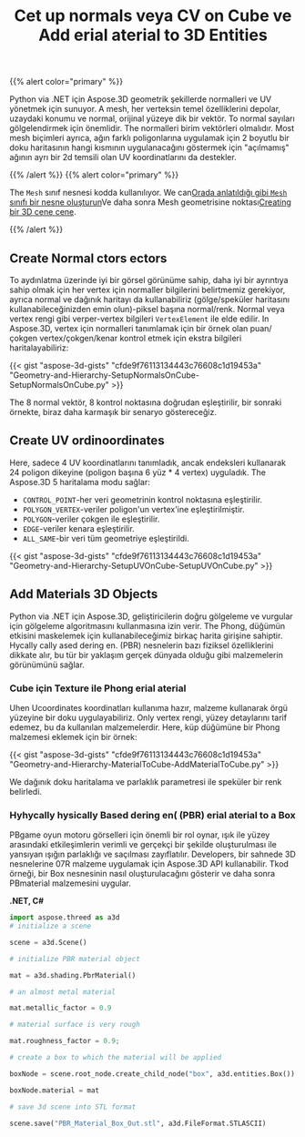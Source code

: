 ﻿---
title: Cet up normals veya CV on Cube ve Add erial aterial to 3D Entities
type: docs
weight: 20
url: /tr/python-net/set-up-normals-or-uv-on-the-cube-and-add-material-to-3d-entities/
description: HAspose.3D yılında bir ağ üzerinde normaller veya uv verileri oluşturmak için.
---
{{% alert color="primary" %}}

Python via .NET için Aspose.3D geometrik şekillerde normalleri ve UV yönetmek için sunuyor. A mesh, her verteksin temel özelliklerini depolar, uzaydaki konumu ve normal, orijinal yüzeye dik bir vektör. To normal sayıları gölgelendirmek için önemlidir. The normalleri birim vektörleri olmalıdır. Most mesh biçimleri ayrıca, ağın farklı poligonlarına uygulamak için 2 boyutlu bir doku haritasının hangi kısmının uygulanacağını göstermek için "açılmamış" ağının ayrı bir 2d temsili olan UV koordinatlarını da destekler.

{{% /alert %}} {{% alert color="primary" %}}

The `Mesh` sınıf nesnesi kodda kullanılıyor. We can[Orada anlatıldığı gibi `Mesh` sınıfı bir nesne oluşturun](/3d/tr/python-net/create-3d-mesh-and-scene/)Ve daha sonra Mesh geometrisine noktası[Creating bir 3D cene cene](/3d/tr/net/create-3d-mesh-and-scene/).

{{% /alert %}}
## **Create Normal ctors ectors**
To aydınlatma üzerinde iyi bir görsel görünüme sahip, daha iyi bir ayrıntıya sahip olmak için her vertex için normaller bilgilerini belirtmemiz gerekiyor, ayrıca normal ve dağınık haritayı da kullanabiliriz (gölge/speküler haritasını kullanabileceğinizden emin olun)-piksel başına normal/renk. Normal veya vertex rengi gibi verper-vertex bilgileri `VertexElement` ile elde edilir. In Aspose.3D, vertex için normalleri tanımlamak için bir örnek olan puan/çokgen vertex/çokgen/kenar kontrol etmek için ekstra bilgileri haritalayabiliriz:

{{< gist "aspose-3d-gists" "cfde9f76113134443c76608c1d19453a" "Geometry-and-Hierarchy-SetupNormalsOnCube-SetupNormalsOnCube.py" >}}

The 8 normal vektör, 8 kontrol noktasına doğrudan eşleştirilir, bir sonraki örnekte, biraz daha karmaşık bir senaryo göstereceğiz.
## **Create UV ordinoordinates**
Here, sadece 4 UV koordinatlarını tanımladık, ancak endeksleri kullanarak 24 poligon dikeyine (poligon başına 6 yüz * 4 vertex) uyguladık.
The Aspose.3D 5 haritalama modu sağlar:

- `CONTROL_POINT`-her veri geometrinin kontrol noktasına eşleştirilir.
- `POLYGON_VERTEX`-veriler poligon'un vertex'ine eşleştirilmiştir.
- `POLYGON`-veriler çokgen ile eşleştirilir.
- `EDGE`-veriler kenara eşleştirilir.
- `ALL_SAME`-bir veri tüm geometriye eşleştirildi.



{{< gist "aspose-3d-gists" "cfde9f76113134443c76608c1d19453a" "Geometry-and-Hierarchy-SetupUVOnCube-SetupUVOnCube.py" >}}
## **Add Materials 3D Objects**
Python via .NET için Aspose.3D, geliştiricilerin doğru gölgeleme ve vurgular için gölgeleme algoritmasını kullanmasına izin verir. The Phong, düğümün etkisini maskelemek için kullanabileceğimiz birkaç harita girişine sahiptir. Hycally cally ased dering en. (PBR) nesnelerin bazı fiziksel özelliklerini dikkate alır, bu tür bir yaklaşım gerçek dünyada olduğu gibi malzemelerin görünümünü sağlar.
### **Cube için Texture ile Phong erial aterial**
Uhen Ucoordinates koordinatları kullanıma hazır, malzeme kullanarak örgü yüzeyine bir doku uygulayabiliriz. Only vertex rengi, yüzey detaylarını tarif edemez, bu da kullanılan malzemelerdir. Here, küp düğümüne bir Phong malzemesi eklemek için bir örnek:

{{< gist "aspose-3d-gists" "cfde9f76113134443c76608c1d19453a" "Geometry-and-Hierarchy-MaterialToCube-AddMaterialToCube.py" >}}

We dağınık doku haritalama ve parlaklık parametresi ile speküler bir renk belirledi.
### **Hyhycally hysically Based dering en( (PBR) erial aterial to a Box**
PBgame oyun motoru görselleri için önemli bir rol oynar, ışık ile yüzey arasındaki etkileşimlerin verimli ve gerçekçi bir şekilde oluşturulması ile yansıyan ışığın parlaklığı ve saçılması zayıflatılır. Developers, bir sahnede 3D nesnelerine 07R malzeme uygulamak için Aspose.3D API kullanabilir. Tkod örneği, bir Box nesnesinin nasıl oluşturulacağını gösterir ve daha sonra PBmaterial malzemesini uygular.

**.NET, C#**

```py
import aspose.threed as a3d
# initialize a scene

scene = a3d.Scene()

# initialize PBR material object

mat = a3d.shading.PbrMaterial()

# an almost metal material

mat.metallic_factor = 0.9

# material surface is very rough

mat.roughness_factor = 0.9;

# create a box to which the material will be applied

boxNode = scene.root_node.create_child_node("box", a3d.entities.Box())

boxNode.material = mat

# save 3d scene into STL format

scene.save("PBR_Material_Box_Out.stl", a3d.FileFormat.STLASCII)

```
